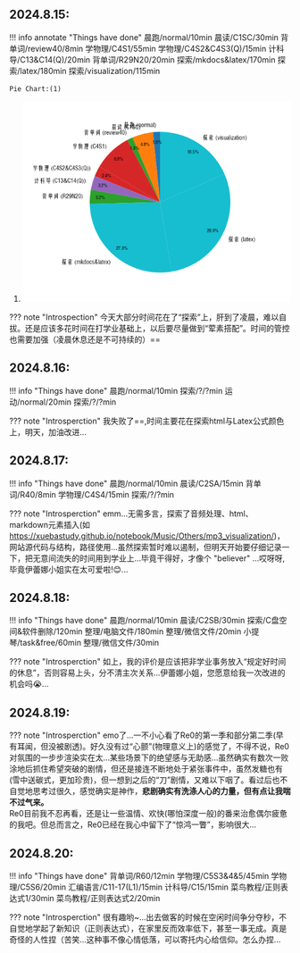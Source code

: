 ## 2024.8.15:
!!! info annotate "Things have done"
    晨跑/normal/10min
    晨读/C1SC/30min
    背单词/review40/8min
    学物理/C4S1/55min
    学物理/C4S2&C4S3(Q)/15min
    计科导/C13&C14(Q)/20min
    背单词/R29N20/20min
    探索/mkdocs&latex/170min
    探索/latex/180min
    探索/visualization/115min 

    Pie Chart:(1)
1.  ![Pie Chart](charts/pie-24.8.15.png)

??? note "Introspection"
    今天大部分时间花在了“探索”上，肝到了凌晨，难以自拔。还是应该多花时间在打学业基础上，以后要尽量做到“荤素搭配”。时间的管控也需要加强（凌晨休息还是不可持续的）==

## 2024.8.16:
!!! info "Things have done"
    晨跑/normal/10min
    探索/?/?min
    运动/normal/20min
    探索/?/?min

??? note "Introsperction"
    我失败了==,时间主要花在探索html与Latex公式颜色上，明天，加油改进...

## 2024.8.17:
!!! info "Things have done"
    晨跑/normal/10min
    晨读/C2SA/15min
    背单词/R40/8min
    学物理/C4S4/15min
    探索/?/?min

??? note "Introsperction"
    emm...无需多言，探索了音频处理、html、markdown元素插入(如 https://xuebastudy.github.io/notebook/Music/Others/mp3_visualization/)，网站源代码与结构，路径使用...虽然探索暂时难以遏制，但明天开始要仔细记录一下，把无意间流失的时间用到学业上...毕竟干得好，才像个 "believer" ...哎呀呀,毕竟伊蕾娜小姐实在太可爱啦!😊...

## 2024.8.18:
!!! info "Things have done"
    晨跑/normal/10min
    晨读/C2SB/30min
    探索/C盘空间&软件删除/120min
    整理/电脑文件/180min
    整理/微信文件/20min
    小提琴/task&free/60min
    整理/微信文件/30min

??? note "Introsperction"
    如上，我的评价是应该把非学业事务放入“规定好时间的休息”，否则容易上头，分不清主次关系...伊蕾娜小姐，您愿意给我一次改进的机会吗😭...

## 2024.8.19:
??? note "Introsperction"
    emo了...一不小心看了Re0的第一季和部分第二季(早有耳闻，但没被剧透)。好久没有过“心颤”(物理意义上)的感觉了，不得不说，Re0对氛围的一步步渲染实在太...某些场景下的绝望感与无助感...虽然确实有数次一败涂地后抓住希望突破的剧情，但还是接连不断地处于紧张事件中，虽然发糖也有(雪中送碳式，更加珍贵)，但一想到之后的“刀”剧情，又难以下咽了。看过后也不自觉地思考过很久，感觉确实是神作，**悲剧确实有洗涤人心的力量，但有点让我喘不过气来。**  
    Re0目前我不忍再看，还是让一些温情、欢快(哪怕深度一般)的番来治愈偶尔疲惫的我吧。但总而言之，Re0已经在我心中留下了“惊鸿一瞥”，影响很大...

## 2024.8.20:
!!! info "Things have done"
    背单词/R60/12min
    学物理/C5S3&4&5/45min
    学物理/C5S6/20min
    汇编语言/C11-17(L1)/15min
    计科导/C15/15min
    菜鸟教程/正则表达式1/30min
    菜鸟教程/正则表达式2/20min

??? note "Introsperction"
    很有趣哟~...出去做客的时候在空闲时间争分夺秒，不自觉地学起了新知识（正则表达式），在家里反而效率低下，甚至一事无成。真是奇怪的人性捏（苦笑...这种事不像心情低落，可以寄托内心给信仰。怎么办捏...
